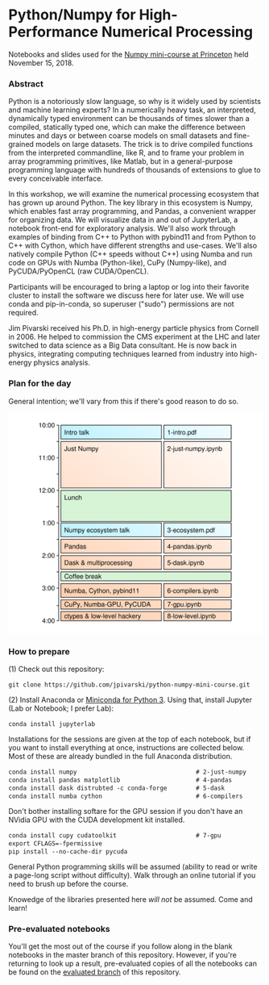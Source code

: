 # Python/Numpy for High-Performance Numerical Processing

Notebooks and slides used for the [Numpy mini-course at Princeton](https://researchcomputing.princeton.edu/events/pythonnumpy-high-performance-numerical-processing) held November 15, 2018.

### Abstract

Python is a notoriously slow language, so why is it widely used by scientists and machine learning experts? In a numerically heavy task, an interpreted, dynamically typed environment can be thousands of times slower than a compiled, statically typed one, which can make the difference between minutes and days or between coarse models on small datasets and fine-grained models on large datasets. The trick is to drive compiled functions from the interpreted commandline, like R, and to frame your problem in array programming primitives, like Matlab, but in a general-purpose programming language with hundreds of thousands of extensions to glue to every conceivable interface.

In this workshop, we will examine the numerical processing ecosystem that has grown up around Python. The key library in this ecosystem is Numpy, which enables fast array programming, and Pandas, a convenient wrapper for organizing data. We will visualize data in and out of JupyterLab, a notebook front-end for exploratory analysis. We'll also work through examples of binding from C++ to Python with pybind11 and from Python to C++ with Cython, which have different strengths and use-cases. We'll also natively compile Python (C++ speeds without C++) using Numba and run code on GPUs with Numba (Python-like), CuPy (Numpy-like), and PyCUDA/PyOpenCL (raw CUDA/OpenCL).

Participants will be encouraged to bring a laptop or log into their favorite cluster to install the software we discuss here for later use. We will use conda and pip-in-conda, so superuser ("sudo") permissions are not required.

Jim Pivarski received his Ph.D. in high-energy particle physics from Cornell in 2006. He helped to commission the CMS experiment at the LHC and later switched to data science as a Big Data consultant. He is now back in physics, integrating computing techniques learned from industry into high-energy physics analysis.

### Plan for the day

General intention; we'll vary from this if there's good reason to do so.

![](img/plan-for-the-day.png)

### How to prepare

(1) Check out this repository:

```
git clone https://github.com/jpivarski/python-numpy-mini-course.git
```

(2) Install Anaconda or [Miniconda for Python 3](https://conda.io/miniconda.html). Using that, install Jupyter (Lab or Notebook; I prefer Lab):

```
conda install jupyterlab
```

Installations for the sessions are given at the top of each notebook, but if you want to install everything at once, instructions are collected below. Most of these are already bundled in the full Anaconda distribution.

```
conda install numpy                                 # 2-just-numpy
conda install pandas matplotlib                     # 4-pandas
conda install dask distrubted -c conda-forge        # 5-dask
conda install numba cython                          # 6-compilers
```

Don't bother installing softare for the GPU session if you don't have an NVidia GPU with the CUDA development kit installed.

```
conda install cupy cudatoolkit                      # 7-gpu
export CFLAGS=-fpermissive
pip install --no-cache-dir pycuda
```

General Python programming skills will be assumed (ability to read or write a page-long script without difficulty). Walk through an online tutorial if you need to brush up before the course.

Knowedge of the libraries presented here _will not_ be assumed. Come and learn!

### Pre-evaluated notebooks

You'll get the most out of the course if you follow along in the blank notebooks in the master branch of this repository. However, if you're returning to look up a result, pre-evaluated copies of all the notebooks can be found on the [evaluated branch](https://github.com/jpivarski/python-numpy-mini-course/tree/evaluated) of this repository.
